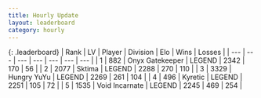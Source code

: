 ```yaml
---
title: Hourly Update
layout: leaderboard
category: hourly
---
```


{: .leaderboard}
| Rank | LV | Player | Division | Elo | Wins | Losses |
| --- | --- | --- | --- | --- | --- | --- |
| <span data-change="0">1</span> | 882 | <span title="ID: 402846">Onyx Gatekeeper</span> | LEGEND | <span data-change="0">2342</span> | <span data-change="0">170</span> | <span data-change="0">56</span> |
| <span data-change="0">2</span> | 2077 | <span title="ID: 353063">Sktima</span> | LEGEND | <span data-change="0">2288</span> | <span data-change="0">270</span> | <span data-change="0">110</span> |
| <span data-change="1">3</span> | 3329 | <span title="ID: 164871">Hungry YuYu</span> | LEGEND | <span data-change="3">2269</span> | <span data-change="1">261</span> | <span data-change="0">104</span> |
| <span data-change="1">4</span> | 496 | <span title="ID: 624815">Kyretic</span> | LEGEND | <span data-change="0">2251</span> | <span data-change="0">105</span> | <span data-change="0">72</span> |
| <span data-change="-2">5</span> | 1535 | <span title="ID: 366840">Void Incarnate</span> | LEGEND | <span data-change="-33">2245</span> | <span data-change="3">469</span> | <span data-change="3">254</span> |